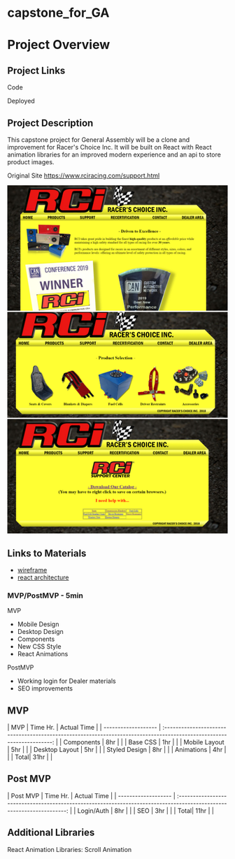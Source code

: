 # capstone_for_GA

# Project Overview

## Project Links

Code


Deployed


## Project Description

This capstone project for General Assembly will be a clone and improvement for Racer's Choice Inc. It will be built on React with React animation libraries for an improved modern experience and an api to store product images. 

Original Site
https://www.rciracing.com/support.html

![RCI](/planning/rcihome.png)
![RCI](/planning/rciproducts.png)
![RCI](/planning/rcisupport.png)

## Links to Materials

- [wireframe](https://www.figma.com/file/vWwv7vX93bPmya0DQYqqRB/RCi?node-id=0%3A1)
- [react architecture](https://docs.google.com/drawings/d/1gmVtzUwRvhy1B4mNY7ojEmJ5LguET0ouuXib9duyc78/edit?usp=sharing)

### MVP/PostMVP - 5min

MVP

- Mobile Design
- Desktop Design
- Components
- New CSS Style
- React Animations


PostMVP

- Working login for Dealer materials
- SEO improvements 

## MVP

| MVP           | Time Hr. | Actual Time |
| ------------------- | :--------------------------------------------------------------------------------------------------------------------: |
| Components             | 8hr | |
| Base CSS               | 1hr | |
| Mobile Layout          | 5hr | |
| Desktop Layout         | 5hr | |
| Styled Design          | 8hr | |
| Animations             | 4hr | |
| Total| 31hr | |

## Post MVP

| Post MVP           | Time Hr. | Actual Time |
| ------------------- | :--------------------------------------------------------------------------------------------------------------------: |
| Login/Auth            | 8hr | |
| SEO               | 3hr | |
| Total| 11hr | |


## Additional Libraries

React Animation Libraries: Scroll Animation
